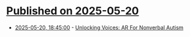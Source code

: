 # [Published on 2025-05-20](index.md)

* [2025-05-20, 18:45:00](https://soylentnews.org/article.pl?sid=25/05/20/0737207&from=rss) - [Unlocking Voices: AR For Nonverbal Autism](https://soylentnews.org/article.pl?sid=25/05/20/0737207&from=rss)
